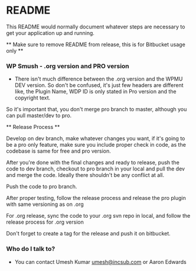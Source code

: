 # README #

This README would normally document whatever steps are necessary to get your application up and running.

** Make sure to remove README from release, this is for Bitbucket usage only **

### WP Smush - .org version and PRO version ###

* There isn't much difference between the .org version and the WPMU DEV version. So don't be confused, it's just few headers are different like, the Plugin Name, WDP ID is only stated in Pro version and the copyright text.

So it's important that, you don't merge pro branch to master, although you can pull master/dev to pro.

** Release Process **

Develop on dev branch, make whatever changes you want, if it's going to be a pro only feature, make sure you include proper check in code, as the codebase is same for free and pro version.

After you're done with the final changes and ready to release, push the code to dev branch, checkout to pro branch in your local and pull the dev and merge the code. Ideally there shouldn't be any conflict at all.

Push the code to pro branch. 

After proper testing, follow the release process and release the pro plugin with same versioning as on .org

For .org release, sync the code to your .org svn repo in local, and follow the release process for .org version

Don't forget to create a tag for the release and push it on bitbucket.

### Who do I talk to? ###

* You can contact Umesh Kumar <umesh@incsub.com> or Aaron Edwards